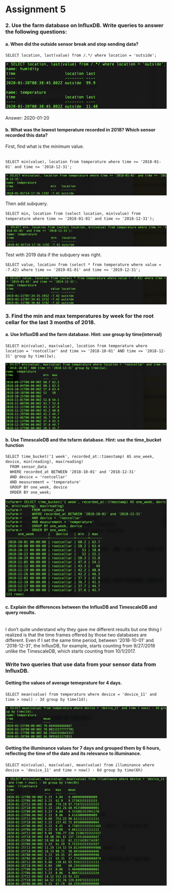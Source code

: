 <h1>Assignment 5</h1>

<h3>2. Use the farm database on InfluxDB. Write queries to answer the following questions:</h3>

<h4>a. When did the outside sensor break and stop sending data?</h4>

    SELECT location, last(value) from /.*/ where location = 'outside';

![screenshot sensor stop](img/5_1_result.png)
</br>
</br>
Answer: 2020-01-20
<h4>b. What was the lowest temperature recorded in 2018? Which sensor recorded this data?</h4>
First, find what is the minimum value.<br/><br/>
    
    SELECT min(value), location from temperature where time >= '2018-01-01' and time <= '2018-12-31';

![screenshot min 1](img/5_2_1_result.png)

Then add subquery.<br/>

    SELECT min, location from (select location, min(value) from temperature where time >= '2018-01-01' and time <= '2018-12-31');
    
![screenshot min 2](img/5_2_2_result.png)

Test with 2019 data if the subquery was right.<br/>

    SELECT value, location from (select * from temperature where value = -7.42) where time >= '2019-01-01' and time <= '2019-12-31';

![screenshot min 3](img/5_2_3_result.png)

<h3>3. Find the min and max temperatures by week for the root cellar for the last 3 months of 2018.</h3>
<h4>a. Use InfluxDB and the farm database. Hint: use group by time(interval)</h4>

    SELECT min(value), max(value), location from temperature where location = 'rootcellar' and time >= '2018-10-01' AND time <= '2018-12-31' group by time(1w);

![screenshot root 1](img/5_3_1_result.png)

<h4>b. Use TimescaleDB and the tsfarm database. Hint: use the time_bucket function</h4>

	SELECT time_bucket('1 week', recorded_at::timestamp) AS one_week, device, min(reading), max(reading)
      FROM sensor_data
      WHERE recorded_at BETWEEN '2018-10-01' and '2018-12-31'
      AND device = 'rootcellar'
      AND measurement = 'temperature'
      GROUP BY one_week, device
      ORDER BY one_week;

![screenshot root 2](img/5_3_2_result.png)

<h4>c. Explain the differences between the InfluxDB and TimescaleDB and query results.</h4></br>
I don’t quite understand why they gave me different results but one thing I realized is that the time frames offered by those two databases are different. Even if I set the same time period, between '2018-10-01' and '2018-12-31',  the InfluxDB, for example, starts counting from 9/27/2018 unlike the TimescaleDB, which starts counting from 10/1/2017.


<h3>Write two queries that use data from your sensor data from InfluxDB.</h3>

<h4>Getting the values of average temeprature for 4 days.</h4>

	SELECT mean(value) from temperature where device = 'device_11' and time > now() - 3d group by time(1d);
	
![screenshot sensor 1](img/5_4_1_result.png)

<h4>Getting the illuminance values for 7 days and grouped them by 6 hours, reflecting the time of the date and its relevance to illuminance.</h4>
	
	SELECT min(value), max(value), mean(value) from illuminance where device = 'device_11' and time > now() - 6d group by time(6h)



![screenshot sensor 2](img/5_4_2_result.png)
